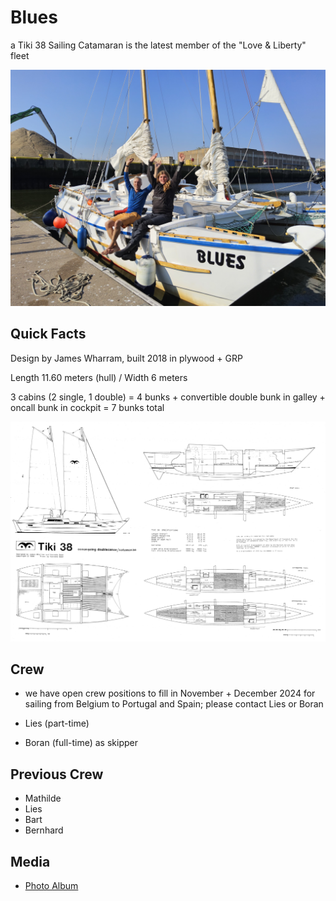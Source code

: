 # Blues

a Tiki 38 Sailing Catamaran is the latest member of the "Love & Liberty" fleet

![we landed in Belgium](../../img/Blues_Oostende.jpg)

## Quick Facts

Design by James Wharram, built 2018 in plywood + GRP

Length 11.60 meters (hull) / Width 6 meters

3 cabins (2 single, 1 double) = 4 bunks + convertible double bunk in galley + oncall bunk in cockpit = 7 bunks total

![design plan](../../img/Blues_Plan.jpg)

## Crew

+ we have open crew positions to fill in November + December 2024 for sailing from Belgium to Portugal and Spain; please contact Lies or Boran

+ Lies (part-time)

+ Boran (full-time) as skipper

## Previous Crew

+ Mathilde
+ Lies
+ Bart
+ Bernhard

## Media

+ [Photo Album](https://photos.app.goo.gl/b41YA9pMvp2Wg4u2A)
